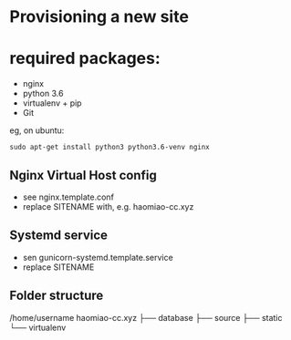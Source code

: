 Provisioning a new site
=======================

# required packages:

* nginx
* python 3.6
* virtualenv + pip
* Git

eg, on ubuntu:

	sudo apt-get install python3 python3.6-venv nginx

## Nginx Virtual Host config
	
* see nginx.template.conf
* replace SITENAME with, e.g. haomiao-cc.xyz

## Systemd service

* sen gunicorn-systemd.template.service
* replace SITENAME

## Folder structure
/home/username
haomiao-cc.xyz
├── database
├── source
├── static
└── virtualenv
